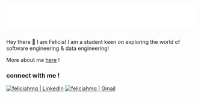 <h1>
    <img src="https://raw.githubusercontent.com/feliciahmq/feliciahmq/main/name.svg" alt="Felicia Hwang" /> 
</h1>

Hey there 👋  I am Felicia! I am a student keen on exploring the world of software engineering & data engineering! 

More about me <a href="https://feliciahmq.vercel.app/" target="_blank">here</a> !

<h3> connect with me !</h3>
<p>
    <a href="https://www.linkedin.com/in/feliciahmq/"><img alt="feliciahmq | LinkedIn" src="https://img.shields.io/badge/LinkedIn-0077B5?style=for-the-badge&logo=linkedin&logoColor=white"></a>
    <a href="mailto:feliciahmq.work@gmail.com"><img alt="feliciahmq | Gmail" src="https://img.shields.io/badge/Gmail-D14836?style=for-the-badge&logo=gmail&logoColor=white"></a>
</p>
